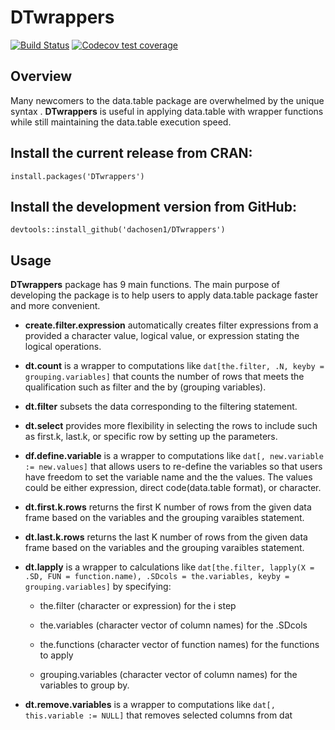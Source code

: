 # DTwrappers

[![Build Status](https://travis-ci.org/dachosen1/DTwrappers.svg?branch=master)](https://travis-ci.org/dachosen1/DTwrappers)
[![Codecov test coverage](https://codecov.io/gh/dachosen1/DTwrappers/branch/master/graph/badge.svg)](https://codecov.io/gh/dachosen1/DTwrappers?branch=master)

## Overview  ##

Many newcomers to the data.table package are overwhelmed by the unique syntax . **DTwrappers** is useful in applying data.table with wrapper functions while still maintaining the data.table execution speed. 

## Install the current release from CRAN: ##
`install.packages('DTwrappers')`

## Install the development version from GitHub: ##
`devtools::install_github('dachosen1/DTwrappers')`

## Usage ##

**DTwrappers** package has 9 main functions. The main purpose of developing the package is to help users to apply data.table package faster and more convenient.

 - **create.filter.expression** automatically creates filter expressions from a provided a character value, logical value, or expression stating the logical operations.

 - **dt.count** is a wrapper to computations like `dat[the.filter, .N, keyby = grouping.variables]` that counts the number of rows that meets the qualification such as filter and the by (grouping variables).
 
 - **dt.filter** subsets the data corresponding to the filtering statement.
 
 - **dt.select** provides more flexibility in selecting the rows to include such as first.k, last.k, or specific row by setting up the parameters.
 
 - **df.define.variable** is a wrapper to computations like `dat[, new.variable := new.values]` that allows users to re-define the variables so that users have freedom to set the variable name and the the values. The values could be either expression, direct code(data.table format), or character.
 
 - **dt.first.k.rows** returns the first K number of rows from the given data frame based on the variables and the grouping varaibles statement.
 
 - **dt.last.k.rows** returns the last K number of rows from the given data frame based on the variables and the grouping varaibles statement.
 
 - **dt.lapply** is a wrapper to calculations like `dat[the.filter, lapply(X = .SD, FUN = function.name), .SDcols = the.variables, keyby = grouping.variables]` by specifying:
 
    - the.filter (character or expression) for the i step
    
    - the.variables (character vector of column names) for the .SDcols
    
    - the.functions (character vector of function names) for the functions to apply
    
    - grouping.variables (character vector of column names) for the variables to group by.
 
 - **dt.remove.variables** is a wrapper to computations like `dat[, this.variable := NULL]` that removes selected columns from dat